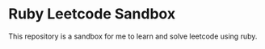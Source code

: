 # Ruby Leetcode Sandbox

This repository is a sandbox for me to learn and solve leetcode using ruby.
